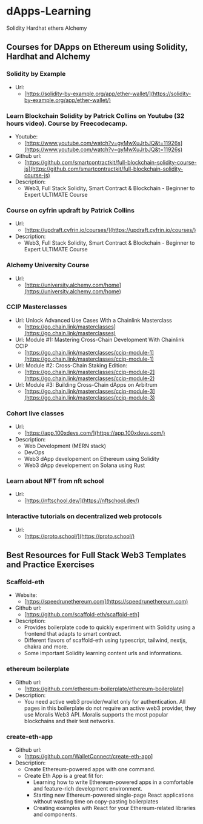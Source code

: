 # dApps-Learning

Solidity
Hardhat
ethers
Alchemy

## Courses for DApps on Ethereum using Solidity, Hardhat and Alchemy

### Solidity by Example

- Url:
  - [https://solidity-by-example.org/app/ether-wallet/](https://solidity-by-example.org/app/ether-wallet/)

### Learn Blockchain Solidity by Patrick Collins on Youtube (32 hours video). Course by Freecodecamp.

- Youtube:
  - [https://www.youtube.com/watch?v=gyMwXuJrbJQ&t=11926s](https://www.youtube.com/watch?v=gyMwXuJrbJQ&t=11926s)
- Github url:
  - [https://github.com/smartcontractkit/full-blockchain-solidity-course-js](https://github.com/smartcontractkit/full-blockchain-solidity-course-js)
- Description:
  - Web3, Full Stack Solidity, Smart Contract & Blockchain - Beginner to Expert ULTIMATE Course

### Course on cyfrin updraft by Patrick Collins

- Url:
  - [https://updraft.cyfrin.io/courses/](https://updraft.cyfrin.io/courses/)
- Description:
  - Web3, Full Stack Solidity, Smart Contract & Blockchain - Beginner to Expert ULTIMATE Course

### Alchemy University Course

- Url:
  - [https://university.alchemy.com/home](https://university.alchemy.com/home)

### CCIP Masterclasses

- Url: Unlock Advanced Use Cases With a Chainlink Masterclass
  - [https://go.chain.link/masterclasses](https://go.chain.link/masterclasses)
- Url: Module #1: Mastering Cross-Chain Development With Chainlink CCIP
  - [https://go.chain.link/masterclasses/ccip-module-1](https://go.chain.link/masterclasses/ccip-module-1)
- Url: Module #2: Cross-Chain Staking Edition:
  - [https://go.chain.link/masterclasses/ccip-module-2](https://go.chain.link/masterclasses/ccip-module-2)
- Url: Module #3: Building Cross-Chain dApps on Arbitrum
  - [https://go.chain.link/masterclasses/ccip-module-3](https://go.chain.link/masterclasses/ccip-module-3)

### Cohort live classes

- Url:
  - [https://app.100xdevs.com/](https://app.100xdevs.com/)
- Description:
  - Web Development (MERN stack)
  - DevOps
  - Web3 dApp developement on Ethereum using Solidity
  - Web3 dApp developement on Solana using Rust

### Learn about NFT from nft school

- Url:
  - [https://nftschool.dev/](https://nftschool.dev/)

### Interactive tutorials on decentralized web protocols

- Url:
  - [https://proto.school/](https://proto.school/)

##

## Best Resources for Full Stack Web3 Templates and Practice Exercises

### Scaffold-eth

- Website:
  - [https://speedrunethereum.com](https://speedrunethereum.com)
- Github url:
  - [https://github.com/scaffold-eth/scaffold-eth]
- Description:
  - Provides boilerplate code to quickly experiment with Solidity using a frontend that adapts to smart contract.
  - Different flavors of scaffold-eth using typescript, tailwind, nextjs, chakra and more.
  - Some important Solidity learning content urls and informations.

### ethereum boilerplate

- Github url:
  - [https://github.com/ethereum-boilerplate/ethereum-boilerplate]
- Description:
  - You need active web3 provider/wallet only for authentication. All pages in this boilerplate do not require an active web3 provider, they use Moralis Web3 API. Moralis supports the most popular blockchains and their test networks.

### create-eth-app

- Github url:
  - [https://github.com/WalletConnect/create-eth-app]
- Description:
  - Create Ethereum-powered apps with one command.
  - Create Eth App is a great fit for:
    - Learning how to write Ethereum-powered apps in a comfortable and feature-rich development environment.
    - Starting new Ethereum-powered single-page React applications without wasting time on copy-pasting boilerplates
    - Creating examples with React for your Ethereum-related libraries and components.
